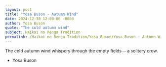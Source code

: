 ```yaml
---
layout: post
title: "Yosa Buson - Autumn Wind"
date: 2024-12-30 12:00:00 -0000
author: Yosa Buson
quote: "The cold autumn wind"
subject: Haikai no Renga Tradition
permalink: /Haikai no Renga Tradition/Yosa Buson/Yosa Buson - Autumn Wind
---
```


The cold autumn wind
whispers through the empty fields—
a solitary crow.

- Yosa Buson
